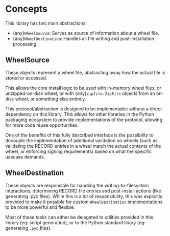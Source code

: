 # Concepts

This library has two main abstractions:

- {any}`WheelSource`: Serves as source of information about a wheel file.
- {any}`WheelDestination`: Handles all file writing and post-installation
  processing.

## WheelSource

These objects represent a wheel file, abstracting away how the actual file is
stored or accessed.

This allows the core install logic to be used with in-memory wheel files, or
unzipped-on-disk wheel, or with {any}`zipfile.ZipFile` objects from an on-disk
wheel, or something else entirely.

This protocol/abstraction is designed to be implementable without a direct
dependency on this library. This allows for other libraries in the Python
packaging ecosystem to provide implementations of the protocol, allowing for
more code reuse opportunities.

One of the benefits of this fully described interface is the possibility to
decouple the implementation of additional validation on wheels (such as
validating the RECORD entries in a wheel match the actual contents of the wheel,
or enforcing signing requirements) based on what the specific usecase demands.

## WheelDestination

These objects are responsible for handling the writing-to-filesystem
interactions, determining RECORD file entries and post-install actions (like
generating .pyc files). While this is a lot of responsibility, this was
explicitly provided to make it possible for custom `WheelDestination`
implementations to be more powerful and flexible.

Most of these tasks can either be delegated to utilities provided in this
library (eg: script generation), or to the Python standard libary (eg:
generating `.pyc` files).
